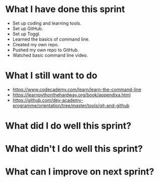 # What I have done this sprint
* Set up coding and learning tools.
* Set up GitHub.
* Set up Toggl.
* Learned the basics of command line.
* Created my own repo.
* Pushed my own repo to GitHub.
* Watched basic command line video.

# What I still want to do
* https://www.codecademy.com/learn/learn-the-command-line
* https://learnpythonthehardway.org/book/appendixa.html
* https://github.com/dev-academy-programme/orientation/tree/master/tools/git-and-github

# What did I do well this sprint?

# What didn't I do well this sprint?

# What can I improve on next sprint?

